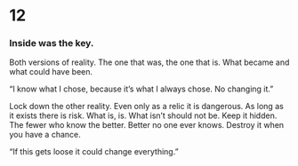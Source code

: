 # 12

### Inside was the key.

Both versions of reality. The one that was, the one that is. What became and what could have been.

“I know what I chose, because it’s what I always chose. No changing it.”

Lock down the other reality. Even only as a relic it is dangerous. As long as it exists there is risk. What is, is. What isn’t should not be. Keep it hidden. The fewer who know the better. Better no one ever knows. Destroy it when you have a chance.

“If this gets loose it could change everything.”